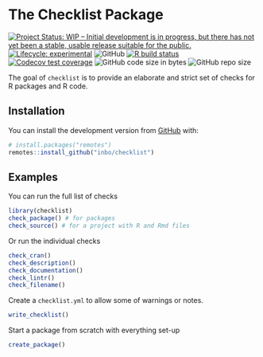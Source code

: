 The Checklist Package
================

<!-- README.md is generated from README.Rmd. Please edit that file -->
<!-- badges: start -->

[![Project Status: WIP – Initial development is in progress, but there
has not yet been a stable, usable release suitable for the
public.](https://www.repostatus.org/badges/latest/wip.svg)](https://www.repostatus.org/#wip)
[![Lifecycle:
experimental](https://img.shields.io/badge/lifecycle-experimental-orange.svg)](https://www.tidyverse.org/lifecycle/#experimental)
![GitHub](https://img.shields.io/github/license/inbo/checklist) [![R
build
status](https://github.com/inbo/checklist/workflows/R-CMD-check/badge.svg)](https://github.com/inbo/checklist/actions)
[![Codecov test
coverage](https://codecov.io/gh/inbo/checklist/branch/master/graph/badge.svg)](https://codecov.io/gh/inbo/checklist?branch=master)
![GitHub code size in
bytes](https://img.shields.io/github/languages/code-size/inbo/checklist.svg)
![GitHub repo
size](https://img.shields.io/github/repo-size/inbo/checklist.svg)
<!-- badges: end -->

The goal of `checklist` is to provide an elaborate and strict set of
checks for R packages and R code.

## Installation

You can install the development version from
[GitHub](https://github.com/) with:

``` r
# install.packages("remotes")
remotes::install_github("inbo/checklist")
```

## Examples

You can run the full list of checks

``` r
library(checklist)
check_package() # for packages
check_source() # for a project with R and Rmd files
```

Or run the individual checks

``` r
check_cran()
check_description()
check_documentation()
check_lintr()
check_filename()
```

Create a `checklist.yml` to allow some of warnings or notes.

``` r
write_checklist()
```

Start a package from scratch with everything set-up

``` r
create_package()
```
